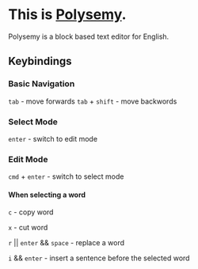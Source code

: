 # This is [Polysemy](https://polysemy.vercel.app/).
Polysemy is a block based text editor for English.

## Keybindings
### Basic Navigation
`tab` - move forwards
`tab` + `shift` - move backwords

### Select Mode
`enter` - switch to edit mode

### Edit Mode
`cmd` + `enter` - switch to select mode

#### When selecting a word
`c` - copy word

`x` - cut word

`r` || `enter` && `space` - replace a word

`i` && `enter` - insert a sentence before the selected word

